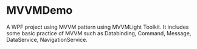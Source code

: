 # MVVMDemo
A WPF project using MVVM pattern using MVVMLight Toolkit. 
It includes some basic practice of MVVM such as Databinding, Command, Message, DataService, NavigationService.
